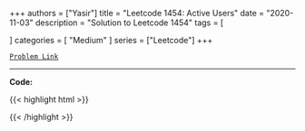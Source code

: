 
+++
authors = ["Yasir"]
title = "Leetcode 1454: Active Users"
date = "2020-11-03"
description = "Solution to Leetcode 1454"
tags = [
    
]
categories = [
    "Medium"
]
series = ["Leetcode"]
+++



[`Problem Link`](https://leetcode.com/problems/active-users/description/)

---

**Code:**

{{< highlight html >}}

{{< /highlight >}}

